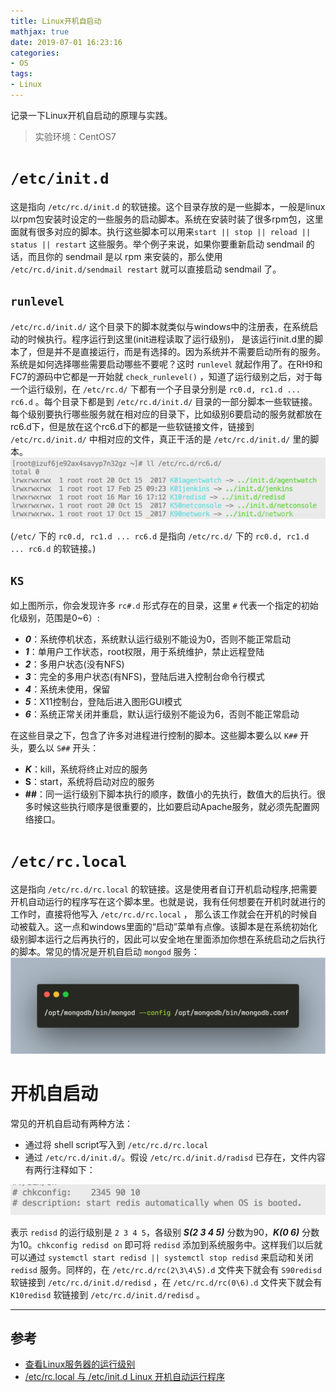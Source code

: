 ```yaml
---
title: Linux开机自启动
mathjax: true
date: 2019-07-01 16:23:16
categories:
- OS
tags:
- Linux
---
```


记录一下Linux开机自启动的原理与实践。

<!--more-->

> 实验环境：CentOS7

# `/etc/init.d`

这是指向 `/etc/rc.d/init.d` 的软链接。这个目录存放的是一些脚本，一般是linux以rpm包安装时设定的一些服务的启动脚本。系统在安装时装了很多rpm包，这里面就有很多对应的脚本。执行这些脚本可以用来`start || stop || reload || status || restart` 这些服务。举个例子来说，如果你要重新启动 sendmail 的话，而且你的 sendmail 是以 rpm 来安装的，那么使用 `/etc/rc.d/init.d/sendmail restart` 就可以直接启动 sendmail 了。

## `runlevel`

`/etc/rc.d/init.d/` 这个目录下的脚本就类似与windows中的注册表，在系统启动的时候执行。程序运行到这里(init进程读取了运行级别)， 是该运行init.d里的脚本了，但是并不是直接运行，而是有选择的。因为系统并不需要启动所有的服务。系统是如何选择哪些需要启动哪些不要呢？这时 `runlevel` 就起作用了。在RH9和FC7的源码中它都是一开始就 `check_runlevel()` ，知道了运行级别之后，对于每一个运行级别，在 `/etc/rc.d/` 下都有一个子目录分别是 `rc0.d, rc1.d ... rc6.d` 。每个目录下都是到 `/etc/rc.d/init.d/` 目录的一部分脚本一些软链接。每个级别要执行哪些服务就在相对应的目录下，比如级别6要启动的服务就都放在rc6.d下，但是放在这个rc6.d下的都是一些软链接文件，链接到 `/etc/rc.d/init.d/` 中相对应的文件，真正干活的是 `/etc/rc.d/init.d/` 里的脚本。
![1](./Linux开机自启动/1.png)

(`/etc/` 下的 `rc0.d, rc1.d ... rc6.d` 是指向 `/etc/rc.d/` 下的 `rc0.d, rc1.d ... rc6.d` 的软链接。)

## `KS`

如上图所示，你会发现许多 `rc#.d` 形式存在的目录，这里 `#` 代表一个指定的初始化级别，范围是0~6）:

- ***0***：系统停机状态，系统默认运行级别不能设为0，否则不能正常启动
- ***1***：单用户工作状态，root权限，用于系统维护，禁止远程登陆
- ***2***：多用户状态(没有NFS)
- ***3***：完全的多用户状态(有NFS)，登陆后进入控制台命令行模式
- ***4***：系统未使用，保留
- ***5***：X11控制台，登陆后进入图形GUI模式
- ***6***：系统正常关闭并重启，默认运行级别不能设为6，否则不能正常启动

在这些目录之下，包含了许多对进程进行控制的脚本。这些脚本要么以 `K##` 开头，要么以 `S##` 开头：

- ***K***：kill，系统将终止对应的服务
- **S**：start，系统将启动对应的服务
- **##**：同一运行级别下脚本执行的顺序，数值小的先执行，数值大的后执行。很多时候这些执行顺序是很重要的，比如要启动Apache服务，就必须先配置网络接口。

# `/etc/rc.local`

这是指向 `/etc/rc.d/rc.local` 的软链接。这是使用者自订开机启动程序,把需要开机自动运行的程序写在这个脚本里。也就是说，我有任何想要在开机时就进行的工作时，直接将他写入 `/etc/rc.d/rc.local` ， 那么该工作就会在开机的时候自动被载入。这一点和windows里面的“启动”菜单有点像。该脚本是在系统初始化级别脚本运行之后再执行的，因此可以安全地在里面添加你想在系统启动之后执行的脚本。常见的情况是开机自启动 `mongod` 服务：
![2](./Linux开机自启动/2.png)

# 开机自启动

常见的开机自启动有两种方法：
- 通过将 shell script写入到 `/etc/rc.d/rc.local`
- 通过 `/etc/rc.d/init.d/`。假设 `/etc/rc.d/init.d/radisd` 已存在，文件内容有两行注释如下：

![3](./Linux开机自启动/3.png)

表示 `redisd` 的运行级别是 `2 3 4 5`，各级别 ***S(2 3 4 5)*** 分数为90，***K(0 6)*** 分数为10。`chkconfig redisd on` 即可将 `redisd` 添加到系统服务中。这样我们以后就可以通过 `systemctl start redisd || systemctl stop redisd` 来启动和关闭 `redisd` 服务。同样的，在 `/etc/rc.d/rc(2\3\4\5).d` 文件夹下就会有 `S90redisd` 软链接到 `/etc/rc.d/init.d/redisd` ，在 `/etc/rc.d/rc(0\6).d` 文件夹下就会有 `K10redisd` 软链接到 `/etc/rc.d/init.d/redisd` 。
___

## 参考

- [查看Linux服务器的运行级别](https://blog.csdn.net/songpeiying/article/details/79933181)
- [/etc/rc.local 与 /etc/init.d Linux 开机自动运行程序](https://www.cnblogs.com/fatt/p/4790561.html)
